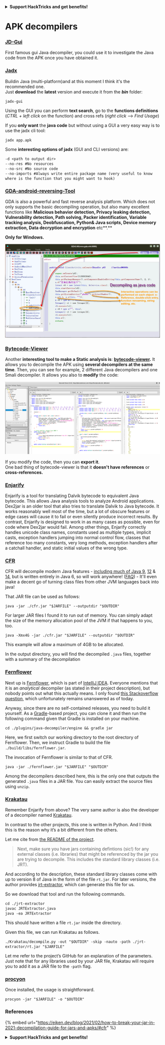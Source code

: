 

<details>

<summary><strong>Support HackTricks and get benefits!</strong></summary>

Do you work in a **cybersecurity company**? Do you want to see your **company advertised in HackTricks**? or do you want to have access the **latest version of the PEASS or download HackTricks in PDF**? Check the [**SUBSCRIPTION PLANS**](https://github.com/sponsors/carlospolop)!

Discover [**The PEASS Family**](https://opensea.io/collection/the-peass-family), our collection of exclusive [**NFTs**](https://opensea.io/collection/the-peass-family)

Get the [**official PEASS & HackTricks swag**](https://peass.creator-spring.com)

**Join the** [**💬**](https://emojipedia.org/speech-balloon/) [**Discord group**](https://discord.gg/hRep4RUj7f) or the [**telegram group**](https://t.me/peass) or **follow** me on **Twitter** [**🐦**](https://github.com/carlospolop/hacktricks/tree/7af18b62b3bdc423e11444677a6a73d4043511e9/\[https:/emojipedia.org/bird/README.md)[**@carlospolopm**](https://twitter.com/carlospolopm)**.**

**Share your hacking tricks submitting PRs to the** [**hacktricks github repo**](https://github.com/carlospolop/hacktricks)**.**

</details>


# APK decompilers

### [JD-Gui](https://github.com/java-decompiler/jd-gui)

First famous gui Java decompiler, you could use it to investigate the Java code from the APK once you have obtained it.

### [Jadx](https://github.com/skylot/jadx)

Buildin Java (multi-platform)and at this moment I think it's the recommended one.\
Just **download** the **latest** version and execute it from the _**bin**_ folder:

```
jadx-gui
```

Using the GUI you can perform **text search**, go to the **functions definitions** (_CTRL + left click_ on the function) and cross refs (_right click_ --> _Find Usage_)

If you **only want** the **java code** but without using a GUI a very easy way is to use the jadx cli tool:

```
jadx app.apk
```

Some **interesting options of jadx** (GUI and CLI versions) are:

```
-d <path to output dir>
--no-res #No resources
--no-src #No source code
--no-imports #Always write entire package name (very useful to know where is the function that you might want to hook)
```

### [GDA-android-reversing-Tool](https://github.com/charles2gan/GDA-android-reversing-Tool)

GDA is also a powerful and fast reverse analysis platform. Which does not only supports the basic decompiling operation, but also many excellent functions like **Malicious behavior detection, Privacy leaking detection, Vulnerability detection, Path solving, Packer identification, Variable tracking analysis, Deobfuscation, Python& Java scripts, Device memory extraction, Data decryption and encryption** etc\*\*.\*\*

**Only for Windows.**

![](<../../.gitbook/assets/image (207) (1) (1).png>)

### [Bytecode-Viewer](https://github.com/Konloch/bytecode-viewer/releases)

Another **interesting tool to make a Static analysis is**: [**bytecode-viewer**](https://github.com/Konloch/bytecode-viewer/releases)**.** It allows you to decompile the APK using **several decompilers at the same time**. Then, you can see for example, 2 different Java decompilers and one Smali decompiler. It allows you also to **modify** the code:

![](<../../.gitbook/assets/image (82).png>)

If you modify the code, then you can **export it**.\
One bad thing of bytecode-viewer is that it **doesn't have references** or **cross-references.**

### [**Enjarify**](https://github.com/Storyyeller/enjarify)

Enjarify is a tool for translating Dalvik bytecode to equivalent Java bytecode. This allows Java analysis tools to analyze Android applications.\
Dex2jar is an older tool that also tries to translate Dalvik to Java bytecode. It works reasonably well most of the time, but a lot of obscure features or edge cases will cause it to fail or even silently produce incorrect results. By contrast, Enjarify is designed to work in as many cases as possible, even for code where Dex2jar would fail. Among other things, Enjarify correctly handles unicode class names, constants used as multiple types, implicit casts, exception handlers jumping into normal control flow, classes that reference too many constants, very long methods, exception handlers after a catchall handler, and static initial values of the wrong type.

### [CFR](https://github.com/leibnitz27/cfr)

CFR will decompile modern Java features - [including much of Java ](https://www.benf.org/other/cfr/java9observations.html)[9](https://github.com/leibnitz27/cfr/blob/master/java9stringconcat.html), [12](https://www.benf.org/other/cfr/switch\_expressions.html) & [14](https://www.benf.org/other/cfr/java14instanceof\_pattern), but is written entirely in Java 6, so will work anywhere! ([FAQ](https://www.benf.org/other/cfr/faq.html)) - It'll even make a decent go of turning class files from other JVM languages back into java!

That JAR file can be used as follows:

```
java -jar ./cfr.jar "$JARFILE" --outputdir "$OUTDIR"
```

For larger JAR files I found it to run out of memory. You can simply adapt the size of the memory allocation pool of the JVM if that happens to you, too.

```
java -Xmx4G -jar ./cfr.jar "$JARFILE" --outputdir "$OUTDIR"
```

This example will allow a maximum of 4GB to be allocated.

In the output directory, you will find the decompiled `.java` files, together with a summary of the decompilation

### [Fernflower](https://github.com/JetBrains/intellij-community/tree/master/plugins/java-decompiler/engine)

Next up is [Fernflower](https://github.com/JetBrains/intellij-community/tree/master/plugins/java-decompiler/engine), which is part of [IntelliJ IDEA](https://www.jetbrains.com/idea/). Everyone mentions that it is an _analytical_ decompiler (as stated in their project description), but nobody points out what this actually means. I only found [this Stackoverflow question](https://stackoverflow.com/q/62298929), which unfortunately remains unanswered as of today.

Anyway, since there are no self-contained releases, you need to build it yourself. As a [Gradle](https://gradle.org)-based project, you can clone it and then run the following command given that Gradle is installed on your machine.

```
cd ./plugins/java-decompiler/engine && gradle jar
```

Here, we first switch our working directory to the root directory of Fernflower. Then, we instruct Gradle to build the file `./build/libs/fernflower.jar`.

The invocation of Fernflower is similar to that of CFR.

```
java -jar ./fernflower.jar "$JARFILE" "$OUTDIR"
```

Among the decompilers described here, this is the only one that outputs the generated `.java` files in a JAR file. You can easily extract the source files using `unzip`.

### [Krakatau](https://github.com/Storyyeller/Krakatau)

Remember Enjarify from above? The very same author is also the developer of a decompiler named [Krakatau](https://github.com/Storyyeller/Krakatau).

In contrast to the other projects, this one is written in Python. And I think this is the reason why it’s a bit different from the others.

Let me cite from [the README of the project](https://github.com/Storyyeller/Krakatau/blob/master/README.md).

> Next, make sure you have jars containing defintions (sic!) for any external classes (i.e. libraries) that might be referenced by the jar you are trying to decompile. This includes the standard library classes (i.e. JRT).

And according to the description, these standard library classes come with up to version 8 of Java in the form of the file `rt.jar`. For later versions, the author provides [jrt-extractor](https://github.com/Storyyeller/jrt-extractor), which can generate this file for us.

So we download that tool and run the following commands.

```
cd ./jrt-extractor
javac JRTExtractor.java
java -ea JRTExtractor
```

This should have written a file `rt.jar` inside the directory.

Given this file, we can run Krakatau as follows.

```
./Krakatau/decompile.py -out "$OUTDIR" -skip -nauto -path ./jrt-extractor/rt.jar "$JARFILE"
```

Let me refer to the project’s GitHub for an explanation of the parameters. Just note that for any libraries used by your JAR file, Krakatau will require you to add it as a JAR file to the `-path` flag.

### [procyon](https://github.com/mstrobel/procyon)

Once installed, the usage is straightforward.

```
procyon -jar "$JARFILE" -o "$OUTDIR"
```

### References

{% embed url="https://eiken.dev/blog/2021/02/how-to-break-your-jar-in-2021-decompilation-guide-for-jars-and-apks/#cfr" %}


<details>

<summary><strong>Support HackTricks and get benefits!</strong></summary>

Do you work in a **cybersecurity company**? Do you want to see your **company advertised in HackTricks**? or do you want to have access the **latest version of the PEASS or download HackTricks in PDF**? Check the [**SUBSCRIPTION PLANS**](https://github.com/sponsors/carlospolop)!

Discover [**The PEASS Family**](https://opensea.io/collection/the-peass-family), our collection of exclusive [**NFTs**](https://opensea.io/collection/the-peass-family)

Get the [**official PEASS & HackTricks swag**](https://peass.creator-spring.com)

**Join the** [**💬**](https://emojipedia.org/speech-balloon/) [**Discord group**](https://discord.gg/hRep4RUj7f) or the [**telegram group**](https://t.me/peass) or **follow** me on **Twitter** [**🐦**](https://github.com/carlospolop/hacktricks/tree/7af18b62b3bdc423e11444677a6a73d4043511e9/\[https:/emojipedia.org/bird/README.md)[**@carlospolopm**](https://twitter.com/carlospolopm)**.**

**Share your hacking tricks submitting PRs to the** [**hacktricks github repo**](https://github.com/carlospolop/hacktricks)**.**

</details>


